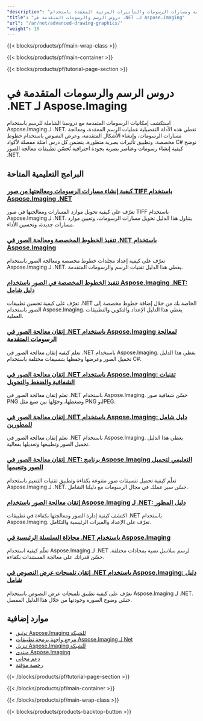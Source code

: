 ```yaml
---
"description": "دروس تعليمية خطوة بخطوة لعمليات الرسم المتقدمة ومسارات الرسومات والتأثيرات المرئية المعقدة باستخدام Aspose.Imaging لـ .NET."
"title": "دروس الرسم والرسومات المتقدمة في .NET لـ Aspose.Imaging"
"url": "/ar/net/advanced-drawing-graphics/"
"weight": 16
---
```


{{< blocks/products/pf/main-wrap-class >}}

{{< blocks/products/pf/main-container >}}

{{< blocks/products/pf/tutorial-page-section >}}
# دروس الرسم والرسومات المتقدمة في .NET لـ Aspose.Imaging

استكشف إمكانيات الرسومات المتقدمة مع دروسنا الشاملة للرسم باستخدام Aspose.Imaging لـ .NET. تغطي هذه الأدلة التفصيلية عمليات الرسم المعقدة، ومعالجة مسارات الرسومات، وإنشاء الأشكال المتقدمة، وعرض النصوص باستخدام خطوط مخصصة، وتطبيق تأثيرات بصرية متطورة. يتضمن كل درس أمثلة مفصلة لأكواد C# توضح كيفية إنشاء رسومات وعناصر بصرية بجودة احترافية تُحسّن تطبيقات معالجة الصور .NET.

## البرامج التعليمية المتاحة

### [كيفية إنشاء مسارات الرسومات ومعالجتها من صور TIFF باستخدام Aspose.Imaging .NET](./create-graphics-paths-from-tiff-using-aspose-imaging-net/)
تعرّف على كيفية تحويل موارد المسارات ومعالجتها في صور TIFF باستخدام Aspose.Imaging لـ .NET. يتناول هذا الدليل تحويل مسارات الرسومات، وتعيين موارد مسارات جديدة، وتحسين الأداء.

### [تنفيذ الخطوط المخصصة ومعالجة الصور في .NET باستخدام Aspose.Imaging](./implement-custom-fonts-image-processing-aspose-dotnet/)
تعرّف على كيفية إعداد مجلدات خطوط مخصصة ومعالجة الصور باستخدام Aspose.Imaging لـ .NET. يغطي هذا الدليل تقنيات الرسم والرسومات المتقدمة.

### [تنفيذ الخطوط المخصصة في الصور باستخدام Aspose.Imaging .NET: دليل شامل](./implement-custom-fonts-aspose-imaging-net-tutorial/)
تعرّف على كيفية تحسين تطبيقات .NET الخاصة بك من خلال إضافة خطوط مخصصة إلى الصور باستخدام Aspose.Imaging. يغطي هذا الدليل الإعداد والتكوين والتطبيقات العملية.

### [إتقان معالجة الصور في .NET باستخدام Aspose.Imaging لمعالجة الرسومات المتقدمة](./master-image-manipulation-dotnet-aspose-imaging/)
تعلم كيفية إتقان معالجة الصور في .NET باستخدام Aspose.Imaging. يغطي هذا الدليل تحميل الصور وعرضها وحفظها بتنسيقات مختلفة باستخدام C#.

### [إتقان معالجة الصور في .NET باستخدام Aspose.Imaging: تقنيات الشفافية والضغط والتحويل](./master-image-manipulation-aspose-imaging-net/)
تعلم إتقان معالجة الصور في .NET باستخدام Aspose.Imaging. حسّن شفافية صور PNG وضغطها، وحوّلها بين صيغ مثل PNG وJPEG.

### [إتقان معالجة الصور في .NET باستخدام Aspose.Imaging: دليل شامل للمطورين](./master-image-processing-net-aspose-imaging-guide/)
تعلم إتقان معالجة الصور في .NET باستخدام Aspose.Imaging. يغطي هذا الدليل تحميل الصور وتطبيعها وتعديلها بفعالية.

### [إتقان معالجة الصور في .NET: برنامج Aspose.Imaging التعليمي لتحميل الصور وتنعيمها](./aspose-imaging-net-master-image-processing-smoothing/)
تعلّم كيفية تحميل تنسيقات صور متنوعة بكفاءة وتطبيق تقنيات التنعيم باستخدام Aspose.Imaging لـ .NET. حسّن سير عملك في مجال الرسومات مع دليلنا الشامل.

### [إتقان معالجة الصور باستخدام Aspose.Imaging لـ .NET: دليل المطور](./mastering-image-processing-aspose-imaging-net/)
اكتشف كيفية إدارة الصور ومعالجتها بكفاءة في تطبيقات .NET باستخدام Aspose.Imaging. تعرّف على الإعداد والميزات الرئيسية والتكامل.

### [محاذاة السلسلة الرئيسية في .NET باستخدام Aspose.Imaging](./aspose-imaging-net-string-alignment-guide/)
تعلّم كيفية استخدام Aspose.Imaging لـ .NET لرسم سلاسل نصية بمحاذات مختلفة. حسّن قدراتك على معالجة المستندات بكفاءة.

### [إتقان تلميحات عرض النصوص في .NET باستخدام Aspose.Imaging: دليل شامل](./apply-text-rendering-hints-aspose-imaging-net/)
تعرّف على كيفية تطبيق تلميحات عرض النصوص باستخدام Aspose.Imaging لـ .NET. حسّن وضوح الصورة وجودتها من خلال هذا الدليل المفصل.

## موارد إضافية

- [توثيق Aspose.Imaging للشبكة](https://docs.aspose.com/imaging/net/)
- [مرجع واجهة برمجة تطبيقات Aspose.Imaging لـ Net](https://reference.aspose.com/imaging/net/)
- [تنزيل Aspose.Imaging للشبكة](https://releases.aspose.com/imaging/net/)
- [منتدى Aspose.Imaging](https://forum.aspose.com/c/imaging)
- [دعم مجاني](https://forum.aspose.com/)
- [رخصة مؤقتة](https://purchase.aspose.com/temporary-license/)

{{< /blocks/products/pf/tutorial-page-section >}}

{{< /blocks/products/pf/main-container >}}

{{< /blocks/products/pf/main-wrap-class >}}

{{< blocks/products/products-backtop-button >}}